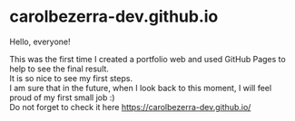 # carolbezerra-dev.github.io
Hello, everyone!

This was the first time I created a portfolio web and used GitHub Pages to help to see the final result. <br>
It is so nice to see my first steps. <br>
I am sure that in the future, when I look back to this moment, I will feel proud of my first small job :) <br>
Do not forget to check it here https://carolbezerra-dev.github.io/
